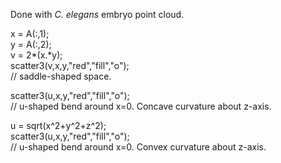 Done with *C. elegans* embryo point cloud.

x = A(:,1);  
y = A(:,2);  
v = 2*(x.*y);  
scatter3(v,x,y,"red","fill","o");  
// saddle-shaped space.  


scatter3(u,x,y,"red","fill","o");  
// u-shaped bend around x=0. Concave curvature about z-axis.  

u = sqrt(x^2+y^2+z^2);  
scatter3(u,x,y,"red","fill","o");  
// u-shaped bend around x=0. Convex curvature about z-axis.  
